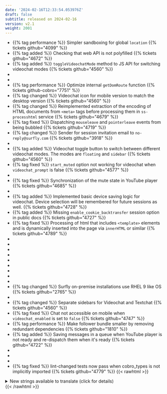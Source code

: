 ```yaml
---
date: '2024-02-16T12:33:54.053976Z'
draft: false
subtitle: released on 2024-02-16
version: v2.1
weight: 2001
---
```


- {{% tag performance %}} Simpler sandboxing for global `location` {{% tickets github="4099" %}}
- {{% tag added %}} Checking that web API is not polyfilled {{% tickets github="4672" %}}
- {{% tag added %}} `toggleVideochatMode` method to JS API for switching videochat modes {{% tickets github="4560" %}}
- <span class="dev-only" hidden="hidden">{{% tag added %}} NodeJS html parser {{% tickets github="679" %}}</span>
- <span class="dev-only" hidden="hidden">{{% tag changed %}} Refactored away outside imports to cobro source files {{% tickets github="4769" %}}</span>
- {{% tag performance %}} Optimize internal `getDomRoute` function {{% tickets github-cobro="7751" %}}
- {{% tag changed %}} Videochat icon for mobile version to match the desktop version {{% tickets github="4560" %}}
- {{% tag changed %}} Reimplemented extraction of the encoding of HTML documents from `<meta>` tags before processing them in `ss-processhtml` service {{% tickets github="4679" %}}
- {{% tag fixed %}} Dispatching `mouseleave` and `pointerleave` events from being bubbled {{% tickets github="4719" %}}
- {{% tag changed %}} Sender for session invitation email to `no-reply@surfly.com` {{% tickets github="3918" %}}
- <span class="dev-only" hidden="hidden">{{% tag added %}} 404 page to `console_ui` {{% tickets github="4566" %}}</span>
- {{% tag added %}} Videochat toggle button to switch between different videochat modes. The modes are `floating` and `sidebar` {{% tickets github="4560" %}}
- {{% tag fixed %}} `start_muted` option not working for videochat when `videochat_prompt` is false {{% tickets github="4577" %}}
- <span class="dev-only" hidden="hidden">{{% tag removed %}} `isCollapsed` prop from chat panel {{% tickets github="4560" %}}</span>
- {{% tag fixed %}} Synchronization of the mute state in YouTube player {{% tickets github="4685" %}}
- <span class="dev-only" hidden="hidden">{{% tag added %}} Add layout for Space page in `console_ui` {{% tickets github="4622" %}}</span>
-   {{% tag added %}} Implemented basic device saving logic for videochat. Device selection will be remembered for future sessions as well. {{% tickets github="4728" %}}
- {{% tag added %}} Missing `enable_cookie_backtransfer` session option in public docs {{% tickets github="4727" %}}
- {{% tag fixed %}} Processing of html that includes `<template>` elements and is dynamically inserted into the page via `innerHTML` or similar {{% tickets github="4789" %}}
- <span class="dev-only" hidden="hidden">{{% tag removed %}} Last references to CF (control frame) {{% tickets github="4341" %}}</span>
- <span class="dev-only" hidden="hidden">{{% tag changed %}} Check user role before modifying another member role {{% tickets github="4563" %}}</span>
- <span class="dev-only" hidden="hidden">{{% tag added %}} Confirmation modal before removing member {{% tickets github="4563" %}}</span>
- <span class="dev-only" hidden="hidden">{{% tag fixed %}} Improve tests stability {{% tickets github="4668" %}}</span>
-   <span class="dev-only" hidden="hidden">{{% tag added %}} Introduce new types of spaces in `console`: `Assisted` and `Solo` {{% tickets github="4665" %}}</span>
- <span class="dev-only" hidden="hidden">{{% tag fixed %}} Typescript files not able to recognise `.vue` imports in `console_ui` {{% tickets github="4677" %}}</span>
-   <span class="dev-only" hidden="hidden">{{% tag fixed %}} Fix unstable js test for name generation for tabs opened with target=blank</span>
- <span class="dev-only" hidden="hidden">{{% tag fixed %}} Token refresh spam in console_ui after logout {{% tickets github="0" %}}</span>
-   <span class="dev-only" hidden="hidden">{{% tag added %}} Add verbose logging for session recording {{% tickets github="4616" %}}</span>
- {{% tag changed %}} Surfly on-premise installations use RHEL 9 like OS {{% tickets github="2765" %}}
- <span class="dev-only" hidden="hidden">{{% tag added %}} Filters to the space history page in `console_ui` {{% tickets github="4611" %}}</span>
- {{% tag changed %}} Separate sidebars for Videochat and Textchat {{% tickets github="4560" %}}
- {{% tag fixed %}} Chat not accessible on mobile when `videochat_enabled` is set to `false` {{% tickets github="4747" %}}
- {{% tag performance %}} Make follower bundle smaller by removing redundant dependencies {{% tickets github="1810" %}}
- {{% tag added %}} Saving messages in a queue when YouTube player is not ready and re-dispatch them when it's ready {{% tickets github="4722" %}}
- <span class="dev-only" hidden="hidden">{{% tag added %}} `queue_time` computed property, `unqueued_at` and `pin` fields to `SpaceSession` model in `console_api` {{% tickets github="4603" %}}</span>
- <span class="dev-only" hidden="hidden">{{% tag added %}} `link` field containing URL to space session to `SpaceSessionSerializer` in `console_api` {{% tickets github="4603" %}}</span>
- <span class="dev-only" hidden="hidden">{{% tag added %}} `SpaceQueueView` returning queued space sessions in `console_api` {{% tickets github="4603" %}}</span>
- {{% tag fixed %}} lint-changed tests now pass when cobro_types is not implicitly imported {{% tickets github="4779" %}}
{{< rawhtml >}}
<details>
  <summary>New strings available to translate (click for details)</summary>
  <ul>
    <li>
      <code>Allow the agents to use Dashboard or interact with API from a server matching one of these values, separated by comma. For clients, the reseller value for this field will be added on top of the client&#x27;s value. Surfly organization server names are always allowed (%s)</code>
      <ul class="horizontal">
        <li><a href="https://translate.surfly.com/translate/cobro/dashboard/cs/?q=source%3A%3D%22Allow%20the%20agents%20to%20use%20Dashboard%20or%20interact%20with%20API%20from%20a%20server%20matching%20one%20of%20these%20values%2C%20separated%20by%20comma.%20For%20clients%2C%20the%20reseller%20value%20for%20this%20field%20will%20be%20added%20on%20top%20of%20the%20client%27s%20value.%20Surfly%20organization%20server%20names%20are%20always%20allowed%20%28%25s%29%22">cs</a></li>
        <li><a href="https://translate.surfly.com/translate/cobro/dashboard/de/?q=source%3A%3D%22Allow%20the%20agents%20to%20use%20Dashboard%20or%20interact%20with%20API%20from%20a%20server%20matching%20one%20of%20these%20values%2C%20separated%20by%20comma.%20For%20clients%2C%20the%20reseller%20value%20for%20this%20field%20will%20be%20added%20on%20top%20of%20the%20client%27s%20value.%20Surfly%20organization%20server%20names%20are%20always%20allowed%20%28%25s%29%22">de</a></li>
        <li><a href="https://translate.surfly.com/translate/cobro/dashboard/es/?q=source%3A%3D%22Allow%20the%20agents%20to%20use%20Dashboard%20or%20interact%20with%20API%20from%20a%20server%20matching%20one%20of%20these%20values%2C%20separated%20by%20comma.%20For%20clients%2C%20the%20reseller%20value%20for%20this%20field%20will%20be%20added%20on%20top%20of%20the%20client%27s%20value.%20Surfly%20organization%20server%20names%20are%20always%20allowed%20%28%25s%29%22">es</a></li>
        <li><a href="https://translate.surfly.com/translate/cobro/dashboard/et/?q=source%3A%3D%22Allow%20the%20agents%20to%20use%20Dashboard%20or%20interact%20with%20API%20from%20a%20server%20matching%20one%20of%20these%20values%2C%20separated%20by%20comma.%20For%20clients%2C%20the%20reseller%20value%20for%20this%20field%20will%20be%20added%20on%20top%20of%20the%20client%27s%20value.%20Surfly%20organization%20server%20names%20are%20always%20allowed%20%28%25s%29%22">et</a></li>
        <li><a href="https://translate.surfly.com/translate/cobro/dashboard/fi/?q=source%3A%3D%22Allow%20the%20agents%20to%20use%20Dashboard%20or%20interact%20with%20API%20from%20a%20server%20matching%20one%20of%20these%20values%2C%20separated%20by%20comma.%20For%20clients%2C%20the%20reseller%20value%20for%20this%20field%20will%20be%20added%20on%20top%20of%20the%20client%27s%20value.%20Surfly%20organization%20server%20names%20are%20always%20allowed%20%28%25s%29%22">fi</a></li>
        <li><a href="https://translate.surfly.com/translate/cobro/dashboard/fr/?q=source%3A%3D%22Allow%20the%20agents%20to%20use%20Dashboard%20or%20interact%20with%20API%20from%20a%20server%20matching%20one%20of%20these%20values%2C%20separated%20by%20comma.%20For%20clients%2C%20the%20reseller%20value%20for%20this%20field%20will%20be%20added%20on%20top%20of%20the%20client%27s%20value.%20Surfly%20organization%20server%20names%20are%20always%20allowed%20%28%25s%29%22">fr</a></li>
        <li><a href="https://translate.surfly.com/translate/cobro/dashboard/hi/?q=source%3A%3D%22Allow%20the%20agents%20to%20use%20Dashboard%20or%20interact%20with%20API%20from%20a%20server%20matching%20one%20of%20these%20values%2C%20separated%20by%20comma.%20For%20clients%2C%20the%20reseller%20value%20for%20this%20field%20will%20be%20added%20on%20top%20of%20the%20client%27s%20value.%20Surfly%20organization%20server%20names%20are%20always%20allowed%20%28%25s%29%22">hi</a></li>
        <li><a href="https://translate.surfly.com/translate/cobro/dashboard/it/?q=source%3A%3D%22Allow%20the%20agents%20to%20use%20Dashboard%20or%20interact%20with%20API%20from%20a%20server%20matching%20one%20of%20these%20values%2C%20separated%20by%20comma.%20For%20clients%2C%20the%20reseller%20value%20for%20this%20field%20will%20be%20added%20on%20top%20of%20the%20client%27s%20value.%20Surfly%20organization%20server%20names%20are%20always%20allowed%20%28%25s%29%22">it</a></li>
        <li><a href="https://translate.surfly.com/translate/cobro/dashboard/ja/?q=source%3A%3D%22Allow%20the%20agents%20to%20use%20Dashboard%20or%20interact%20with%20API%20from%20a%20server%20matching%20one%20of%20these%20values%2C%20separated%20by%20comma.%20For%20clients%2C%20the%20reseller%20value%20for%20this%20field%20will%20be%20added%20on%20top%20of%20the%20client%27s%20value.%20Surfly%20organization%20server%20names%20are%20always%20allowed%20%28%25s%29%22">ja</a></li>
        <li><a href="https://translate.surfly.com/translate/cobro/dashboard/ka/?q=source%3A%3D%22Allow%20the%20agents%20to%20use%20Dashboard%20or%20interact%20with%20API%20from%20a%20server%20matching%20one%20of%20these%20values%2C%20separated%20by%20comma.%20For%20clients%2C%20the%20reseller%20value%20for%20this%20field%20will%20be%20added%20on%20top%20of%20the%20client%27s%20value.%20Surfly%20organization%20server%20names%20are%20always%20allowed%20%28%25s%29%22">ka</a></li>
        <li><a href="https://translate.surfly.com/translate/cobro/dashboard/ko/?q=source%3A%3D%22Allow%20the%20agents%20to%20use%20Dashboard%20or%20interact%20with%20API%20from%20a%20server%20matching%20one%20of%20these%20values%2C%20separated%20by%20comma.%20For%20clients%2C%20the%20reseller%20value%20for%20this%20field%20will%20be%20added%20on%20top%20of%20the%20client%27s%20value.%20Surfly%20organization%20server%20names%20are%20always%20allowed%20%28%25s%29%22">ko</a></li>
        <li><a href="https://translate.surfly.com/translate/cobro/dashboard/nb/?q=source%3A%3D%22Allow%20the%20agents%20to%20use%20Dashboard%20or%20interact%20with%20API%20from%20a%20server%20matching%20one%20of%20these%20values%2C%20separated%20by%20comma.%20For%20clients%2C%20the%20reseller%20value%20for%20this%20field%20will%20be%20added%20on%20top%20of%20the%20client%27s%20value.%20Surfly%20organization%20server%20names%20are%20always%20allowed%20%28%25s%29%22">nb</a></li>
        <li><a href="https://translate.surfly.com/translate/cobro/dashboard/nl/?q=source%3A%3D%22Allow%20the%20agents%20to%20use%20Dashboard%20or%20interact%20with%20API%20from%20a%20server%20matching%20one%20of%20these%20values%2C%20separated%20by%20comma.%20For%20clients%2C%20the%20reseller%20value%20for%20this%20field%20will%20be%20added%20on%20top%20of%20the%20client%27s%20value.%20Surfly%20organization%20server%20names%20are%20always%20allowed%20%28%25s%29%22">nl</a></li>
        <li><a href="https://translate.surfly.com/translate/cobro/dashboard/pl/?q=source%3A%3D%22Allow%20the%20agents%20to%20use%20Dashboard%20or%20interact%20with%20API%20from%20a%20server%20matching%20one%20of%20these%20values%2C%20separated%20by%20comma.%20For%20clients%2C%20the%20reseller%20value%20for%20this%20field%20will%20be%20added%20on%20top%20of%20the%20client%27s%20value.%20Surfly%20organization%20server%20names%20are%20always%20allowed%20%28%25s%29%22">pl</a></li>
        <li><a href="https://translate.surfly.com/translate/cobro/dashboard/pt/?q=source%3A%3D%22Allow%20the%20agents%20to%20use%20Dashboard%20or%20interact%20with%20API%20from%20a%20server%20matching%20one%20of%20these%20values%2C%20separated%20by%20comma.%20For%20clients%2C%20the%20reseller%20value%20for%20this%20field%20will%20be%20added%20on%20top%20of%20the%20client%27s%20value.%20Surfly%20organization%20server%20names%20are%20always%20allowed%20%28%25s%29%22">pt</a></li>
        <li><a href="https://translate.surfly.com/translate/cobro/dashboard/ro/?q=source%3A%3D%22Allow%20the%20agents%20to%20use%20Dashboard%20or%20interact%20with%20API%20from%20a%20server%20matching%20one%20of%20these%20values%2C%20separated%20by%20comma.%20For%20clients%2C%20the%20reseller%20value%20for%20this%20field%20will%20be%20added%20on%20top%20of%20the%20client%27s%20value.%20Surfly%20organization%20server%20names%20are%20always%20allowed%20%28%25s%29%22">ro</a></li>
        <li><a href="https://translate.surfly.com/translate/cobro/dashboard/ru/?q=source%3A%3D%22Allow%20the%20agents%20to%20use%20Dashboard%20or%20interact%20with%20API%20from%20a%20server%20matching%20one%20of%20these%20values%2C%20separated%20by%20comma.%20For%20clients%2C%20the%20reseller%20value%20for%20this%20field%20will%20be%20added%20on%20top%20of%20the%20client%27s%20value.%20Surfly%20organization%20server%20names%20are%20always%20allowed%20%28%25s%29%22">ru</a></li>
        <li><a href="https://translate.surfly.com/translate/cobro/dashboard/sr/?q=source%3A%3D%22Allow%20the%20agents%20to%20use%20Dashboard%20or%20interact%20with%20API%20from%20a%20server%20matching%20one%20of%20these%20values%2C%20separated%20by%20comma.%20For%20clients%2C%20the%20reseller%20value%20for%20this%20field%20will%20be%20added%20on%20top%20of%20the%20client%27s%20value.%20Surfly%20organization%20server%20names%20are%20always%20allowed%20%28%25s%29%22">sr</a></li>
        <li><a href="https://translate.surfly.com/translate/cobro/dashboard/sv/?q=source%3A%3D%22Allow%20the%20agents%20to%20use%20Dashboard%20or%20interact%20with%20API%20from%20a%20server%20matching%20one%20of%20these%20values%2C%20separated%20by%20comma.%20For%20clients%2C%20the%20reseller%20value%20for%20this%20field%20will%20be%20added%20on%20top%20of%20the%20client%27s%20value.%20Surfly%20organization%20server%20names%20are%20always%20allowed%20%28%25s%29%22">sv</a></li>
        <li><a href="https://translate.surfly.com/translate/cobro/dashboard/tr/?q=source%3A%3D%22Allow%20the%20agents%20to%20use%20Dashboard%20or%20interact%20with%20API%20from%20a%20server%20matching%20one%20of%20these%20values%2C%20separated%20by%20comma.%20For%20clients%2C%20the%20reseller%20value%20for%20this%20field%20will%20be%20added%20on%20top%20of%20the%20client%27s%20value.%20Surfly%20organization%20server%20names%20are%20always%20allowed%20%28%25s%29%22">tr</a></li>
        <li><a href="https://translate.surfly.com/translate/cobro/dashboard/vi/?q=source%3A%3D%22Allow%20the%20agents%20to%20use%20Dashboard%20or%20interact%20with%20API%20from%20a%20server%20matching%20one%20of%20these%20values%2C%20separated%20by%20comma.%20For%20clients%2C%20the%20reseller%20value%20for%20this%20field%20will%20be%20added%20on%20top%20of%20the%20client%27s%20value.%20Surfly%20organization%20server%20names%20are%20always%20allowed%20%28%25s%29%22">vi</a></li>
        <li><a href="https://translate.surfly.com/translate/cobro/dashboard/zh_Hant/?q=source%3A%3D%22Allow%20the%20agents%20to%20use%20Dashboard%20or%20interact%20with%20API%20from%20a%20server%20matching%20one%20of%20these%20values%2C%20separated%20by%20comma.%20For%20clients%2C%20the%20reseller%20value%20for%20this%20field%20will%20be%20added%20on%20top%20of%20the%20client%27s%20value.%20Surfly%20organization%20server%20names%20are%20always%20allowed%20%28%25s%29%22">zh_Hant</a></li>
      </ul>
    </li>
    <li>
      <code>Enter a valid domain.</code>
      <ul class="horizontal">
        <li><a href="https://translate.surfly.com/translate/cobro/dashboard/cs/?q=source%3A%3D%22Enter%20a%20valid%20domain.%22">cs</a></li>
        <li><a href="https://translate.surfly.com/translate/cobro/dashboard/de/?q=source%3A%3D%22Enter%20a%20valid%20domain.%22">de</a></li>
        <li><a href="https://translate.surfly.com/translate/cobro/dashboard/es/?q=source%3A%3D%22Enter%20a%20valid%20domain.%22">es</a></li>
        <li><a href="https://translate.surfly.com/translate/cobro/dashboard/et/?q=source%3A%3D%22Enter%20a%20valid%20domain.%22">et</a></li>
        <li><a href="https://translate.surfly.com/translate/cobro/dashboard/fi/?q=source%3A%3D%22Enter%20a%20valid%20domain.%22">fi</a></li>
        <li><a href="https://translate.surfly.com/translate/cobro/dashboard/fr/?q=source%3A%3D%22Enter%20a%20valid%20domain.%22">fr</a></li>
        <li><a href="https://translate.surfly.com/translate/cobro/dashboard/hi/?q=source%3A%3D%22Enter%20a%20valid%20domain.%22">hi</a></li>
        <li><a href="https://translate.surfly.com/translate/cobro/dashboard/it/?q=source%3A%3D%22Enter%20a%20valid%20domain.%22">it</a></li>
        <li><a href="https://translate.surfly.com/translate/cobro/dashboard/ja/?q=source%3A%3D%22Enter%20a%20valid%20domain.%22">ja</a></li>
        <li><a href="https://translate.surfly.com/translate/cobro/dashboard/ka/?q=source%3A%3D%22Enter%20a%20valid%20domain.%22">ka</a></li>
        <li><a href="https://translate.surfly.com/translate/cobro/dashboard/ko/?q=source%3A%3D%22Enter%20a%20valid%20domain.%22">ko</a></li>
        <li><a href="https://translate.surfly.com/translate/cobro/dashboard/nb/?q=source%3A%3D%22Enter%20a%20valid%20domain.%22">nb</a></li>
        <li><a href="https://translate.surfly.com/translate/cobro/dashboard/nl/?q=source%3A%3D%22Enter%20a%20valid%20domain.%22">nl</a></li>
        <li><a href="https://translate.surfly.com/translate/cobro/dashboard/pl/?q=source%3A%3D%22Enter%20a%20valid%20domain.%22">pl</a></li>
        <li><a href="https://translate.surfly.com/translate/cobro/dashboard/pt/?q=source%3A%3D%22Enter%20a%20valid%20domain.%22">pt</a></li>
        <li><a href="https://translate.surfly.com/translate/cobro/dashboard/ro/?q=source%3A%3D%22Enter%20a%20valid%20domain.%22">ro</a></li>
        <li><a href="https://translate.surfly.com/translate/cobro/dashboard/ru/?q=source%3A%3D%22Enter%20a%20valid%20domain.%22">ru</a></li>
        <li><a href="https://translate.surfly.com/translate/cobro/dashboard/sr/?q=source%3A%3D%22Enter%20a%20valid%20domain.%22">sr</a></li>
        <li><a href="https://translate.surfly.com/translate/cobro/dashboard/sv/?q=source%3A%3D%22Enter%20a%20valid%20domain.%22">sv</a></li>
        <li><a href="https://translate.surfly.com/translate/cobro/dashboard/tr/?q=source%3A%3D%22Enter%20a%20valid%20domain.%22">tr</a></li>
        <li><a href="https://translate.surfly.com/translate/cobro/dashboard/vi/?q=source%3A%3D%22Enter%20a%20valid%20domain.%22">vi</a></li>
        <li><a href="https://translate.surfly.com/translate/cobro/dashboard/zh_Hant/?q=source%3A%3D%22Enter%20a%20valid%20domain.%22">zh_Hant</a></li>
      </ul>
    </li>
    <li>
      <code>You are only allowed to use the following domains: %s</code>
      <ul class="horizontal">
        <li><a href="https://translate.surfly.com/translate/cobro/dashboard/cs/?q=source%3A%3D%22You%20are%20only%20allowed%20to%20use%20the%20following%20domains%3A%20%25s%22">cs</a></li>
        <li><a href="https://translate.surfly.com/translate/cobro/dashboard/de/?q=source%3A%3D%22You%20are%20only%20allowed%20to%20use%20the%20following%20domains%3A%20%25s%22">de</a></li>
        <li><a href="https://translate.surfly.com/translate/cobro/dashboard/es/?q=source%3A%3D%22You%20are%20only%20allowed%20to%20use%20the%20following%20domains%3A%20%25s%22">es</a></li>
        <li><a href="https://translate.surfly.com/translate/cobro/dashboard/et/?q=source%3A%3D%22You%20are%20only%20allowed%20to%20use%20the%20following%20domains%3A%20%25s%22">et</a></li>
        <li><a href="https://translate.surfly.com/translate/cobro/dashboard/fi/?q=source%3A%3D%22You%20are%20only%20allowed%20to%20use%20the%20following%20domains%3A%20%25s%22">fi</a></li>
        <li><a href="https://translate.surfly.com/translate/cobro/dashboard/fr/?q=source%3A%3D%22You%20are%20only%20allowed%20to%20use%20the%20following%20domains%3A%20%25s%22">fr</a></li>
        <li><a href="https://translate.surfly.com/translate/cobro/dashboard/hi/?q=source%3A%3D%22You%20are%20only%20allowed%20to%20use%20the%20following%20domains%3A%20%25s%22">hi</a></li>
        <li><a href="https://translate.surfly.com/translate/cobro/dashboard/it/?q=source%3A%3D%22You%20are%20only%20allowed%20to%20use%20the%20following%20domains%3A%20%25s%22">it</a></li>
        <li><a href="https://translate.surfly.com/translate/cobro/dashboard/ja/?q=source%3A%3D%22You%20are%20only%20allowed%20to%20use%20the%20following%20domains%3A%20%25s%22">ja</a></li>
        <li><a href="https://translate.surfly.com/translate/cobro/dashboard/ka/?q=source%3A%3D%22You%20are%20only%20allowed%20to%20use%20the%20following%20domains%3A%20%25s%22">ka</a></li>
        <li><a href="https://translate.surfly.com/translate/cobro/dashboard/ko/?q=source%3A%3D%22You%20are%20only%20allowed%20to%20use%20the%20following%20domains%3A%20%25s%22">ko</a></li>
        <li><a href="https://translate.surfly.com/translate/cobro/dashboard/nb/?q=source%3A%3D%22You%20are%20only%20allowed%20to%20use%20the%20following%20domains%3A%20%25s%22">nb</a></li>
        <li><a href="https://translate.surfly.com/translate/cobro/dashboard/nl/?q=source%3A%3D%22You%20are%20only%20allowed%20to%20use%20the%20following%20domains%3A%20%25s%22">nl</a></li>
        <li><a href="https://translate.surfly.com/translate/cobro/dashboard/pl/?q=source%3A%3D%22You%20are%20only%20allowed%20to%20use%20the%20following%20domains%3A%20%25s%22">pl</a></li>
        <li><a href="https://translate.surfly.com/translate/cobro/dashboard/pt/?q=source%3A%3D%22You%20are%20only%20allowed%20to%20use%20the%20following%20domains%3A%20%25s%22">pt</a></li>
        <li><a href="https://translate.surfly.com/translate/cobro/dashboard/ro/?q=source%3A%3D%22You%20are%20only%20allowed%20to%20use%20the%20following%20domains%3A%20%25s%22">ro</a></li>
        <li><a href="https://translate.surfly.com/translate/cobro/dashboard/ru/?q=source%3A%3D%22You%20are%20only%20allowed%20to%20use%20the%20following%20domains%3A%20%25s%22">ru</a></li>
        <li><a href="https://translate.surfly.com/translate/cobro/dashboard/sr/?q=source%3A%3D%22You%20are%20only%20allowed%20to%20use%20the%20following%20domains%3A%20%25s%22">sr</a></li>
        <li><a href="https://translate.surfly.com/translate/cobro/dashboard/sv/?q=source%3A%3D%22You%20are%20only%20allowed%20to%20use%20the%20following%20domains%3A%20%25s%22">sv</a></li>
        <li><a href="https://translate.surfly.com/translate/cobro/dashboard/tr/?q=source%3A%3D%22You%20are%20only%20allowed%20to%20use%20the%20following%20domains%3A%20%25s%22">tr</a></li>
        <li><a href="https://translate.surfly.com/translate/cobro/dashboard/vi/?q=source%3A%3D%22You%20are%20only%20allowed%20to%20use%20the%20following%20domains%3A%20%25s%22">vi</a></li>
        <li><a href="https://translate.surfly.com/translate/cobro/dashboard/zh_Hant/?q=source%3A%3D%22You%20are%20only%20allowed%20to%20use%20the%20following%20domains%3A%20%25s%22">zh_Hant</a></li>
      </ul>
    </li>
  </ul>
</details>
{{< /rawhtml >}}
